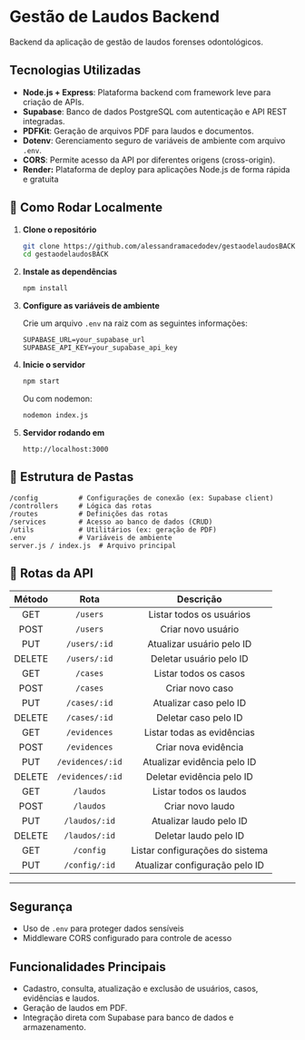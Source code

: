 # Gestão de Laudos Backend

Backend da aplicação de gestão de laudos forenses odontológicos.

## Tecnologias Utilizadas

- **Node.js + Express**: Plataforma backend com framework leve para criação de APIs.
- **Supabase**: Banco de dados PostgreSQL com autenticação e API REST integradas.
- **PDFKit**: Geração de arquivos PDF para laudos e documentos.
- **Dotenv**: Gerenciamento seguro de variáveis de ambiente com arquivo `.env`.
- **CORS**: Permite acesso da API por diferentes origens (cross-origin).
- **Render:** Plataforma de deploy para aplicações Node.js de forma rápida e gratuita

## 🚀 Como Rodar Localmente

1. **Clone o repositório**
   ```bash
   git clone https://github.com/alessandramacedodev/gestaodelaudosBACK.git
   cd gestaodelaudosBACK
   ```

2. **Instale as dependências**
   ```bash
   npm install
   ```

3. **Configure as variáveis de ambiente**
   
   Crie um arquivo `.env` na raiz com as seguintes informações:

   ```
   SUPABASE_URL=your_supabase_url
   SUPABASE_API_KEY=your_supabase_api_key
   ```

4. **Inicie o servidor**
   ```bash
   npm start
   ```

   Ou com nodemon:
   ```bash
   nodemon index.js
   ```

5. **Servidor rodando em**
   ```
   http://localhost:3000
   ```

## 📂 Estrutura de Pastas

```
/config          # Configurações de conexão (ex: Supabase client)
/controllers     # Lógica das rotas
/routes          # Definições das rotas
/services        # Acesso ao banco de dados (CRUD)
/utils           # Utilitários (ex: geração de PDF)
.env             # Variáveis de ambiente
server.js / index.js  # Arquivo principal
```

## 📌 Rotas da API

| Método | Rota                         | Descrição                                |
|:------:|:-----------------------------:|:---------------------------------------:|
| GET    | `/users`                     | Listar todos os usuários               |
| POST   | `/users`                     | Criar novo usuário                     |
| PUT    | `/users/:id`                 | Atualizar usuário pelo ID              |
| DELETE | `/users/:id`                 | Deletar usuário pelo ID                |
| GET    | `/cases`                     | Listar todos os casos                  |
| POST   | `/cases`                     | Criar novo caso                        |
| PUT    | `/cases/:id`                 | Atualizar caso pelo ID                 |
| DELETE | `/cases/:id`                 | Deletar caso pelo ID                   |
| GET    | `/evidences`                 | Listar todas as evidências             |
| POST   | `/evidences`                 | Criar nova evidência                   |
| PUT    | `/evidences/:id`              | Atualizar evidência pelo ID            |
| DELETE | `/evidences/:id`              | Deletar evidência pelo ID              |
| GET    | `/laudos`                    | Listar todos os laudos                 |
| POST   | `/laudos`                    | Criar novo laudo                       |
| PUT    | `/laudos/:id`                 | Atualizar laudo pelo ID                |
| DELETE | `/laudos/:id`                 | Deletar laudo pelo ID                  |
| GET    | `/config`                    | Listar configurações do sistema        |
| PUT    | `/config/:id`                 | Atualizar configuração pelo ID         |

---

## Segurança
- Uso de `.env` para proteger dados sensíveis
- Middleware CORS configurado para controle de acesso

## Funcionalidades Principais

- Cadastro, consulta, atualização e exclusão de usuários, casos, evidências e laudos.
- Geração de laudos em PDF.
- Integração direta com Supabase para banco de dados e armazenamento.

